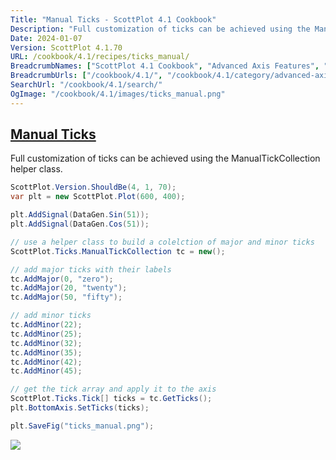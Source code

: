 ```yaml
---
Title: "Manual Ticks - ScottPlot 4.1 Cookbook"
Description: "Full customization of ticks can be achieved using the ManualTickCollection helper class."
Date: 2024-01-07
Version: ScottPlot 4.1.70
URL: /cookbook/4.1/recipes/ticks_manual/
BreadcrumbNames: ["ScottPlot 4.1 Cookbook", "Advanced Axis Features", "Manual Ticks"]
BreadcrumbUrls: ["/cookbook/4.1/", "/cookbook/4.1/category/advanced-axis-features", "/cookbook/4.1/recipes/ticks_manual/"]
SearchUrl: "/cookbook/4.1/search/"
OgImage: "/cookbook/4.1/images/ticks_manual.png"
---
```


<h2><a id='manual-ticks' href='/cookbook/4.1/recipes/ticks_manual/'>Manual Ticks</a></h2>

Full customization of ticks can be achieved using the ManualTickCollection helper class.

```cs
ScottPlot.Version.ShouldBe(4, 1, 70);
var plt = new ScottPlot.Plot(600, 400);

plt.AddSignal(DataGen.Sin(51));
plt.AddSignal(DataGen.Cos(51));

// use a helper class to build a colelction of major and minor ticks
ScottPlot.Ticks.ManualTickCollection tc = new();

// add major ticks with their labels
tc.AddMajor(0, "zero");
tc.AddMajor(20, "twenty");
tc.AddMajor(50, "fifty");

// add minor ticks
tc.AddMinor(22);
tc.AddMinor(25);
tc.AddMinor(32);
tc.AddMinor(35);
tc.AddMinor(42);
tc.AddMinor(45);

// get the tick array and apply it to the axis
ScottPlot.Ticks.Tick[] ticks = tc.GetTicks();
plt.BottomAxis.SetTicks(ticks);

plt.SaveFig("ticks_manual.png");
```

<img src='../../images/ticks_manual.png' class='d-block mx-auto my-5' />


